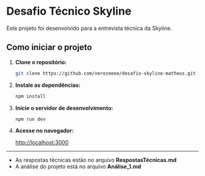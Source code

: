 # Desafio Técnico Skyline

Este projeto foi desenvolvido para a entrevista técnica da Skyline.

## Como iniciar o projeto

1. **Clone o repositório:**

   ```bash
   git clone https://github.com/verezeeee/desafio-skyline-matheus.git
   ```

2. **Instale as dependências:**

   ```bash
   npm install
   ```

3. **Inicie o servidor de desenvolvimento:**

   ```bash
   npm run dev
   ```

4. **Acesse no navegador:**

   [http://localhost:3000](http://localhost:3000)

---

- As respostas técnicas estão no arquivo **RespostasTécnicas.md**
- A análise do projeto está no arquivo **Análise_1.md**